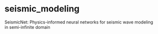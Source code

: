 # seismic_modeling
SeismicNet: Physics-informed neural networks for seismic wave modeling in semi-infinite domain
